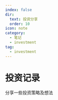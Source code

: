 ```yaml
---
index: false
dir:
  text: 投资分享
  order: 10
icon: note
category:
  - 笔记
  - investment
tag:
  - investment
---
```


# 投资记录

分享一些投资策略及想法

<AutoCatalog />
